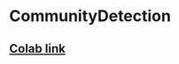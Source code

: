 # CommunityDetection

## [Colab link](https://colab.research.google.com/drive/1holGO29C_pZRnllG_rWpo3VHUztGIexX?usp=sharing)
